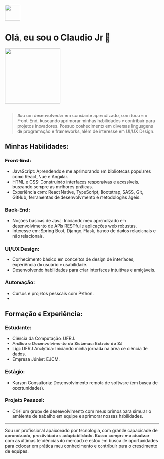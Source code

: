 <div style="display: inline_block; ">
<img height="50" src="https://i.pinimg.com/originals/b1/fd/0f/b1fd0f4a1ce84cb8450a1010cff946f6.gif"/>

<h1>Olá, eu sou o Claudio Jr 🌊</h1>

<!--  referencias no github  -->
<div>
  <a href="https://github.com/claudio-asj">
  <img height="180em" src="https://github-readme-stats.vercel.app/api/top-langs/?username=claudio-asj&layout=compact&langs_count=7&theme=merko"/></a>
</div>

</div>
<br>

> Sou um desenvolvedor em constante aprendizado, com foco em Front-End, buscando aprimorar minhas habilidades e contribuir para projetos inovadores. Possuo conhecimento em diversas linguagens de programação e frameworks, além de interesse em UI/UX Design.

## Minhas Habilidades:

### Front-End:
- JavaScript: Aprendendo e me aprimorando em bibliotecas populares como React, Vue e Angular.
- HTML e CSS: Construindo interfaces responsivas e acessíveis, buscando sempre as melhores práticas.
- Experiência com: React Native, TypeScript, Bootstrap, SASS, Git, GitHub, ferramentas de desenvolvimento e metodologias ágeis.

### Back-End:
- Noções básicas de Java: Iniciando meu aprendizado em desenvolvimento de APIs RESTful e aplicações web robustas.
- Interesse em: Spring Boot, Django, Flask, banco de dados relacionais e não relacionais.

### UI/UX Design:
- Conhecimento básico em conceitos de design de interfaces, experiência do usuário e usabilidade.
- Desenvolvendo habilidades para criar interfaces intuitivas e amigáveis.

### Automação:
- Cursos e projetos pessoais com Python.
- 
## Formação e Experiência:
### Estudante:
- Ciência da Computação: UFRJ.
- Análise e Desenvolvimento de Sistemas: Estacio de Sá.
- Liga UFRJ Analytica: Iniciando minha jornada na área de ciência de dados.
- Empresa Júnior: EJCM.
### Estágio:
- Karyon Consultoria: Desenvolvimento remoto de software (em busca de oportunidades).

### Projeto Pessoal:
- Criei um grupo de desenvolvimento com meus primos para simular o ambiente de trabalho em equipe e aprimorar nossas habilidades.

---

Sou um profissional apaixonado por tecnologia, com grande capacidade de aprendizado, proatividade e adaptabilidade. Busco sempre me atualizar com as últimas tendências do mercado e estou em busca de oportunidades para colocar em prática meu conhecimento e contribuir para o crescimento de equipes.
